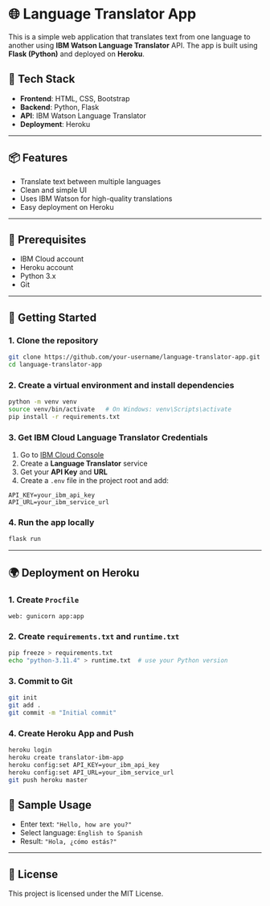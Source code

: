 
# 🌐 Language Translator App

This is a simple web application that translates text from one language to another using **IBM Watson Language Translator** API. The app is built using **Flask (Python)** and deployed on **Heroku**.

## 🔧 Tech Stack

* **Frontend**: HTML, CSS, Bootstrap
* **Backend**: Python, Flask
* **API**: IBM Watson Language Translator
* **Deployment**: Heroku

---

## 📦 Features

* Translate text between multiple languages
* Clean and simple UI
* Uses IBM Watson for high-quality translations
* Easy deployment on Heroku

---

## 🧠 Prerequisites

* IBM Cloud account
* Heroku account
* Python 3.x
* Git

---

## 🚀 Getting Started

### 1. Clone the repository

```bash
git clone https://github.com/your-username/language-translator-app.git
cd language-translator-app
```

### 2. Create a virtual environment and install dependencies

```bash
python -m venv venv
source venv/bin/activate   # On Windows: venv\Scripts\activate
pip install -r requirements.txt
```

### 3. Get IBM Cloud Language Translator Credentials

1. Go to [IBM Cloud Console](https://cloud.ibm.com)
2. Create a **Language Translator** service
3. Get your **API Key** and **URL**
4. Create a `.env` file in the project root and add:

```env
API_KEY=your_ibm_api_key
API_URL=your_ibm_service_url
```

### 4. Run the app locally

```bash
flask run
```

---

## 🌍 Deployment on Heroku

### 1. Create `Procfile`

```Procfile
web: gunicorn app:app
```

### 2. Create `requirements.txt` and `runtime.txt`

```bash
pip freeze > requirements.txt
echo "python-3.11.4" > runtime.txt  # use your Python version
```

### 3. Commit to Git

```bash
git init
git add .
git commit -m "Initial commit"
```

### 4. Create Heroku App and Push

```bash
heroku login
heroku create translator-ibm-app
heroku config:set API_KEY=your_ibm_api_key
heroku config:set API_URL=your_ibm_service_url
git push heroku master
```

## 🧪 Sample Usage

* Enter text: `"Hello, how are you?"`
* Select language: `English to Spanish`
* Result: `"Hola, ¿cómo estás?"`

---

## 📄 License

This project is licensed under the MIT License.

